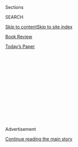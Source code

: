 <div id="app">

<div>

<div>

<div>

<div class="NYTAppHideMasthead css-1q2w90k e1suatyy0">

<div class="section css-ui9rw0 e1suatyy2">

<div class="css-eph4ug er09x8g0">

<div class="css-6n7j50">

</div>

<span class="css-1dv1kvn">Sections</span>

<div class="css-10488qs">

<span class="css-1dv1kvn">SEARCH</span>

</div>

[Skip to content](#site-content)[Skip to site index](#site-index)

</div>

<div id="masthead-section-label" class="css-1wr3we4 eaxe0e00">

[Book
Review](https://www.nytimes3xbfgragh.onion/section/books/review)

</div>

<div class="css-10698na e1huz5gh0">

</div>

</div>

<div id="masthead-bar-one" class="section hasLinks css-15hmgas e1csuq9d3">

<div class="css-uqyvli e1csuq9d0">

</div>

<div class="css-1uqjmks e1csuq9d1">

</div>

<div class="css-9e9ivx">

[](https://myaccount.nytimes3xbfgragh.onion/auth/login?response_type=cookie&client_id=vi)

</div>

<div class="css-1bvtpon e1csuq9d2">

[Today’s
Paper](https://www.nytimes3xbfgragh.onion/section/todayspaper)

</div>

</div>

</div>

</div>

<div data-aria-hidden="false">

<div id="site-content" data-role="main">

<div>

<div class="css-1aor85t" style="opacity:0.000000001;z-index:-1;visibility:hidden">

<div class="css-1hqnpie">

<div class="css-epjblv">

<span class="css-17xtcya">[Book
Review](/section/books/review)</span><span class="css-x15j1o">|</span><span class="css-fwqvlz">Stabbed
in the Convent, Murdered in the
Yard</span>

</div>

<div class="css-k008qs">

<div class="css-1iwv8en">

<span class="css-18z7m18"></span>

<div>

</div>

</div>

<span class="css-1n6z4y">https://nyti.ms/33e4Wtu</span>

<div class="css-1705lsu">

<div class="css-4xjgmj">

<div class="css-4skfbu" data-role="toolbar" data-aria-label="Social Media Share buttons, Save button, and Comments Panel with current comment count" data-testid="share-tools">

  - 
  - 
  - 
  - 
    
    <div class="css-6n7j50">
    
    </div>

  - 

</div>

</div>

</div>

</div>

</div>

</div>

<div class="css-13pd83m">

</div>

<div id="top-wrapper" class="css-1sy8kpn">

<div id="top-slug" class="css-l9onyx">

Advertisement

</div>

[Continue reading the main
story](#after-top)

<div class="ad top-wrapper" style="text-align:center;height:100%;display:block;min-height:250px">

<div id="top" class="place-ad" data-position="top" data-size-key="top">

</div>

</div>

<div id="after-top">

</div>

</div>

<div id="sponsor-wrapper" class="css-1hyfx7x">

<div id="sponsor-slug" class="css-19vbshk">

Supported by

</div>

[Continue reading the main
story](#after-sponsor)

<div id="sponsor" class="ad sponsor-wrapper" style="text-align:center;height:100%;display:block">

</div>

<div id="after-sponsor">

</div>

</div>

[Crime](/column/crime "Crime")

<div class="css-1vkm6nb ehdk2mb0">

# Stabbed in the Convent, Murdered in the Yard

</div>

<div class="css-79elbk" data-testid="photoviewer-wrapper">

<div class="css-z3e15g" data-testid="photoviewer-wrapper-hidden">

</div>

<div class="css-1a48zt4 ehw59r15" data-testid="photoviewer-children">

![<span class="css-cnj6d5 e1z0qqy90" itemprop="copyrightHolder"><span class="css-1ly73wi e1tej78p0">Credit...</span><span><span>Pablo
Amargo</span></span></span>](https://static01.graylady3jvrrxbe.onion/images/2020/08/02/books/review/02Stasio-Crime/02Stasio-Crime-articleLarge.jpg?quality=75&auto=webp&disable=upscale)

</div>

</div>

<div class="css-xt80pu e12qa4dv0">

<div class="css-18e8msd">

<div class="css-vp77d3 epjyd6m0">

<div class="css-1baulvz">

By <span class="css-1baulvz last-byline" itemprop="name">Marilyn
Stasio</span>

</div>

</div>

  - July 31,
    2020

  - 
    
    <div class="css-4xjgmj">
    
    <div class="css-d8bdto" data-role="toolbar" data-aria-label="Social Media Share buttons, Save button, and Comments Panel with current comment count" data-testid="share-tools">
    
      - 
      - 
      - 
      - 
        
        <div class="css-6n7j50">
        
        </div>
    
      - 
    
    </div>
    
    </div>

</div>

</div>

<div class="section meteredContent css-1r7ky0e" name="articleBody" itemprop="articleBody">

<div class="css-1fanzo5 StoryBodyCompanionColumn">

<div class="css-53u6y8">

Political protest is a sacred rite of passage for the young. In **LADY
CHEVY (Pegasus Crime, 296 pp., $25.95),** John Woods delivers a
righteous cause to a high school senior named Amy Wirkner, whose family
lives in Barnesville, a bucolic town in the Ohio Valley that’s being
chewed up by fracking and strip mining.

“The fracking rig is an industrial spire at the back of our property
line, about a quarter mile from our trailer,” Amy tells us. “At night,
its 20-foot flame enchants the orange horizon, a fire’s dance, a hellish
light that is no light.” The land still belongs to the family, but
sometimes they can set their water on fire and, she dispassionately
adds, “Soon after the towers came, my baby brother was born deformed.”

Amy does what she must to survive. Her strength comes from the same
place where she finds the grit to shrug off the teasing she gets
“because I have a wide backside.” But even as she flips off her
tormentors, “on the inside, deep down, a dark red ball of anger keeps me
warm.”

Then, along with a misfit friend, Paul McCormick, Amy commits an act of
industrial terrorism that leaves a man dead, jeopardizing her plans for
college and maybe the rest of her life. Despite the crime, Woods makes
Amy so sympathetic, her life so bleak and her options so limited that
she becomes a paradigm for the entire valley, robbed of its youth and
denied its future. She’s quite a remarkable character.

</div>

</div>

<div class="css-1fanzo5 StoryBodyCompanionColumn">

<div class="css-53u6y8">

Amy comes from tough stock, a clan of miners whose faces are bared in
the old photos people hang in their homes, black-and-white reminders of
“the unhappy proud, strong like whipped horses.” Woods writes in the
same style as those photographs, wrapping beauty in shocking misery.

♦

What’s a border noir mystery without vicious drug cartels and desperate
illegal migrants? Alex Gilly obligingly provides those joys in **DEATH
RATTLE (Forge, 300 pp., $27.99),** which is set in a town on the
California-Mexico border laughably named Paradise. The story opens with
the heart-thumping sea rescue of 22 men, women and children who set out
from Tijuana in a leaky boat and hit a storm. The lucky survivors make
it to the Paradise Detention Center, where the really lucky ones find a
humane lawyer like Mona Jimenez.

Carmen Vega, one of the really lucky ones, entrusts Mona with her
horrific history (battery acid is involved) as the property of Salvador
Soto, an enforcer for the notorious Caballeros drug cartel. If Carmen is
sent back to Mexico, Soto, a connoisseur and collector of snakes, will
put her in a box crawling with them.

Rather than dwell on what happens to Carmen, or start counting all the
snakes (including a $10,000 black mamba) in this story, let’s talk about
Mona. She’s smart in the courtroom, she’s tough in the field and she has
heart. She’s also married to Nick Finn, a marine interdiction agent for
Customs and Border Protection, who makes the other half of a super new
team of crime-busters.

♦

**THE GIRL FROM WIDOW HILLS (Simon & Schuster, 323 pp., $26.99)** has an
offbeat plot and startling ending, both features we’ve come to expect
from Megan Miranda. As narrator of her own history, Olivia Meyer has a
good story to tell. When she was 6 years old and living with her mother
in the nothing-doing-here town of Widow Hills, Ky., Olivia became famous
as a “miracle girl” who survived being swept away in a storm while she
was sleepwalking. Twenty years later, Olivia has returned to her
hometown, where she works as an administrator in the local hospital.

</div>

</div>

<div class="css-1fanzo5 StoryBodyCompanionColumn">

<div class="css-53u6y8">

Although she has issues with “lingering night terrors,” Olivia doesn’t
sleepwalk anymore; at least, not until someone sends her a box of her
late mother’s belongings. Unnerved by the memories, she starts
sleepwalking again, stopping only when she trips over a bloody corpse
one night in her yard. As Miranda reminds us, “You become the stories
you tell.”

If only she didn’t talk so much.

♦

In his novels, John Guzlowski — the son of Polish slave laborers in Nazi
Germany — reimagines the 1950s Chicago neighborhood he was raised in, a
place shaped by immigrants and strivers. **LITTLE ALTAR BOY (Kasva
Press, 323 pp., paper, $14.95)** once again features Hank Purcell and
Marvin Bondarowicz, the two veteran cops whom we met in “[Suitcase
Charlie](https://www.nytimes3xbfgragh.onion/2018/11/30/books/review/louise-penny-kingdom-of-the-blind.html)”
and are happy to see again.

This time out Guzlowski is taking on pedophilia among the clergy, and
it’s not pretty. Sister Mary Philomena, a nun at St. Fidelis Parish,
shows up at Purcell’s home one snowy winter night. “I need your help,”
she tells him. “There’s something terrible happening. I saw it today …
and it stopped me like a death.” What she witnessed was a priest
molesting an altar boy, a terrified sixth grader.

A few days later, the nun is found stabbed to death in the cellar of the
convent. In the classic procedural that follows, the cops choke down
their own cynicism (“People don’t take that kind of accusation against
priests seriously. Never have, never will”) to investigate a crime that
officially doesn’t exist.

</div>

</div>

</div>

<div>

</div>

<div>

</div>

<div>

</div>

<div>

<div id="bottom-wrapper" class="css-1ede5it">

<div id="bottom-slug" class="css-l9onyx">

Advertisement

</div>

[Continue reading the main
story](#after-bottom)

<div id="bottom" class="ad bottom-wrapper" style="text-align:center;height:100%;display:block;min-height:90px">

</div>

<div id="after-bottom">

</div>

</div>

</div>

</div>

</div>

## Site Index

<div>

</div>

## Site Information Navigation

  - [© <span>2020</span> <span>The New York Times
    Company</span>](https://help.nytimes3xbfgragh.onion/hc/en-us/articles/115014792127-Copyright-notice)

<!-- end list -->

  - [NYTCo](https://www.nytco.com/)
  - [Contact
    Us](https://help.nytimes3xbfgragh.onion/hc/en-us/articles/115015385887-Contact-Us)
  - [Work with us](https://www.nytco.com/careers/)
  - [Advertise](https://nytmediakit.com/)
  - [T Brand Studio](http://www.tbrandstudio.com/)
  - [Your Ad
    Choices](https://www.nytimes3xbfgragh.onion/privacy/cookie-policy#how-do-i-manage-trackers)
  - [Privacy](https://www.nytimes3xbfgragh.onion/privacy)
  - [Terms of
    Service](https://help.nytimes3xbfgragh.onion/hc/en-us/articles/115014893428-Terms-of-service)
  - [Terms of
    Sale](https://help.nytimes3xbfgragh.onion/hc/en-us/articles/115014893968-Terms-of-sale)
  - [Site
    Map](https://spiderbites.nytimes3xbfgragh.onion)
  - [Help](https://help.nytimes3xbfgragh.onion/hc/en-us)
  - [Subscriptions](https://www.nytimes3xbfgragh.onion/subscription?campaignId=37WXW)

</div>

</div>

</div>

</div>
